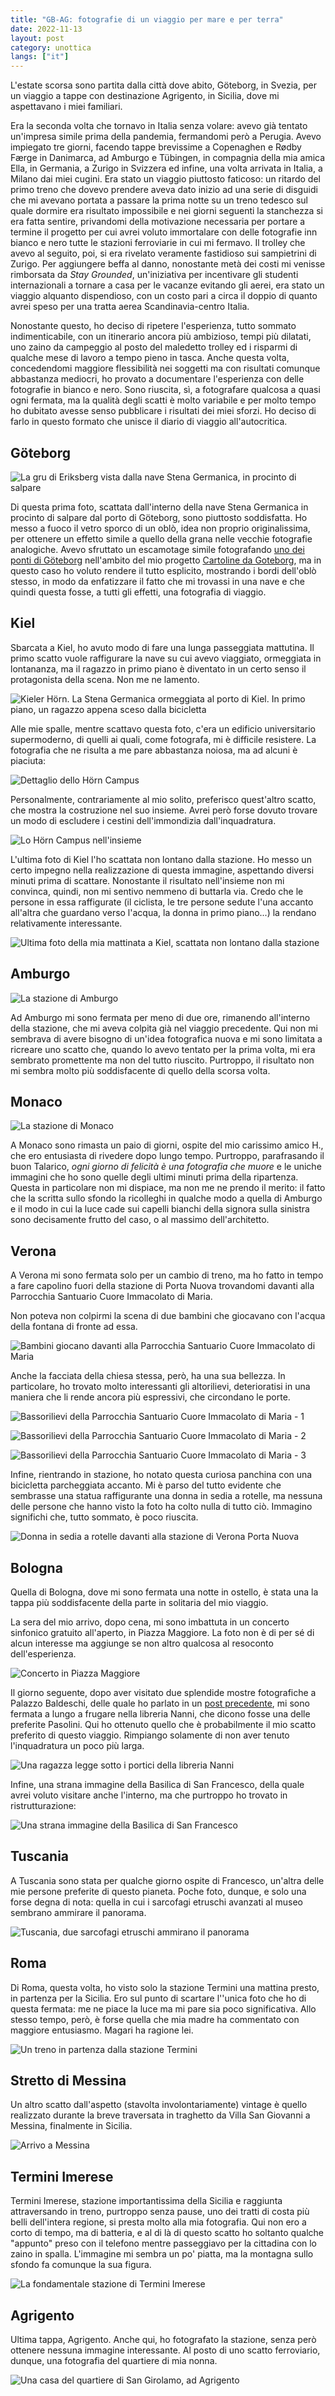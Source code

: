 ```yaml
---
title: "GB-AG: fotografie di un viaggio per mare e per terra"
date: 2022-11-13
layout: post
category: unottica
langs: ["it"]
---
```


L'estate scorsa sono partita dalla città dove abito, Göteborg, in Svezia, per un viaggio a tappe con destinazione Agrigento, in Sicilia, dove mi aspettavano i miei familiari.

Era la seconda volta che tornavo in Italia senza volare: avevo già tentato un'impresa simile prima della pandemia, fermandomi però a Perugia.
Avevo impiegato tre giorni, facendo tappe brevissime a Copenaghen e Rødby Færge in Danimarca, ad Amburgo e Tübingen, in compagnia della mia amica Ella, in Germania, a Zurigo in Svizzera ed infine, una volta arrivata in Italia, a Milano dai miei cugini.
Era stato un viaggio piuttosto faticoso: un ritardo del primo treno che dovevo prendere aveva dato inizio ad una serie di disguidi che mi avevano portata a passare la prima notte su un treno tedesco sul quale dormire era risultato impossibile e nei giorni seguenti la stanchezza si era fatta sentire, privandomi della motivazione necessaria per portare a termine il progetto per cui avrei voluto immortalare con delle fotografie inn bianco e nero tutte le stazioni ferroviarie in cui mi fermavo.
Il trolley che avevo al seguito, poi, si era rivelato veramente fastidioso sui sampietrini di Zurigo. 
Per aggiungere beffa al danno, nonostante metà dei costi mi venisse rimborsata da _Stay Grounded_, un'iniziativa per incentivare gli studenti internazionali a tornare a casa per le vacanze evitando gli aerei, era stato un viaggio alquanto dispendioso, con un costo pari a circa il doppio di quanto avrei speso per una tratta aerea Scandinavia-centro Italia.

Nonostante questo, ho deciso di ripetere l'esperienza, tutto sommato indimenticabile, con un itinerario ancora più ambizioso, tempi più dilatati, uno zaino da campeggio al posto del maledetto trolley ed i risparmi di qualche mese di lavoro a tempo pieno in tasca. 
Anche questa volta, concedendomi maggiore flessibilità nei soggetti ma con risultati comunque abbastanza mediocri, ho provato a documentare l'esperienza con delle fotografie in bianco e nero.
Sono riuscita, sì, a fotografare qualcosa a quasi ogni fermata, ma la qualità degli scatti è molto variabile e per molto tempo ho dubitato avesse senso pubblicare i risultati dei miei sforzi. 
Ho deciso di farlo in questo formato che unisce il diario di viaggio all'autocritica.

## Göteborg
![La gru di Eriksberg vista dalla nave Stena Germanica, in procinto di salpare](https://harisont.github.io/assets/img/gbag/1-goteborg.jpg)

Di questa prima foto, scattata dall'interno della nave Stena Germanica in procinto di salpare dal porto di Göteborg, sono piuttosto soddisfatta.
Ho messo a fuoco il vetro sporco di un oblò, idea non proprio originalissima, per ottenere un effetto simile a quello della grana nelle vecchie fotografie analogiche. 
Avevo sfruttato un escamotage simile fotografando [uno dei ponti di Göteborg](https://harisont.github.io/postcards-from-gothenburg/photos/alvborgsbron/a.jpg) nell'ambito del mio progetto [Cartoline da Goteborg](https://harisont.github.io/postcards-from-gothenburg/#Italiano), ma in questo caso ho voluto rendere il tutto esplicito, mostrando i bordi dell'oblò stesso, in modo da enfatizzare il fatto che mi trovassi in una nave e che quindi questa fosse, a tutti gli effetti, una fotografia di viaggio.

## Kiel
Sbarcata a Kiel, ho avuto modo di fare una lunga passeggiata mattutina.
Il primo scatto vuole raffigurare la nave su cui avevo viaggiato, ormeggiata in lontananza, ma il ragazzo in primo piano è diventato in un certo senso il protagonista della scena. 
Non me ne lamento.

![Kieler Hörn. La Stena Germanica ormeggiata al porto di Kiel. In primo piano, un ragazzo appena sceso dalla bicicletta](https://harisont.github.io/assets/img/gbag/2-kiel.JPG)

Alle mie spalle, mentre scattavo questa foto, c'era un edificio universitario supermoderno, di quelli ai quali, come fotografa, mi è difficile resistere. 
La fotografia che ne risulta a me pare abbastanza noiosa, ma ad alcuni è piaciuta:

![Dettaglio dello Hörn Campus](https://harisont.github.io/assets/img/gbag/3-kiel.JPG)

Personalmente, contrariamente al mio solito, preferisco quest'altro scatto, che mostra la costruzione nel suo insieme. Avrei però forse dovuto trovare un modo di escludere i cestini dell'immondizia dall'inquadratura. 

![Lo Hörn Campus nell'insieme](https://harisont.github.io/assets/img/gbag/4-kiel.JPG)

L'ultima foto di Kiel l'ho scattata non lontano dalla stazione.
Ho messo un certo impegno nella realizzazione di questa immagine, aspettando diversi minuti prima di scattare. 
Nonostante il risultato nell'insieme non mi convinca, quindi, non mi sentivo nemmeno di buttarla via.
Credo che le persone in essa raffigurate (il ciclista, le tre persone sedute l'una accanto all'altra che guardano verso l'acqua, la donna in primo piano...) la rendano relativamente interessante.

![Ultima foto della mia mattinata a Kiel, scattata non lontano dalla stazione](https://harisont.github.io/assets/img/gbag/5-kiel.JPG)

## Amburgo
![La stazione di Amburgo](https://harisont.github.io/assets/img/gbag/6-hamburg.JPG)

Ad Amburgo mi sono fermata per meno di due ore, rimanendo all'interno della stazione, che mi aveva colpita già nel viaggio precedente.
Qui non mi sembrava di avere bisogno di un'idea fotografica nuova e mi sono limitata a ricreare uno scatto che, quando lo avevo tentato per la prima volta, mi era sembrato promettente ma non del tutto riuscito. 
Purtroppo, il risultato non mi sembra molto più soddisfacente di quello della scorsa volta.

## Monaco
![La stazione di Monaco](https://harisont.github.io/assets/img/gbag/7-munchen.JPG)

A Monaco sono rimasta un paio di giorni, ospite del mio carissimo amico H., che ero entusiasta di rivedere dopo lungo tempo. 
Purtroppo, parafrasando il buon Talarico, _ogni giorno di felicità è una fotografia che muore_ e le uniche immagini che ho sono quelle degli ultimi minuti prima della ripartenza. 
Questa in particolare non mi dispiace, ma non me ne prendo il merito: il fatto che la scritta sullo sfondo la ricolleghi in qualche modo a quella di Amburgo e il modo in cui la luce cade sui capelli bianchi della signora sulla sinistra sono decisamente frutto del caso, o al massimo dell'architetto.

## Verona
A Verona mi sono fermata solo per un cambio di treno, ma ho fatto in tempo a fare capolino fuori della stazione di Porta Nuova trovandomi davanti alla Parrocchia Santuario Cuore Immacolato di Maria.

Non poteva non colpirmi la scena di due bambini che giocavano con l'acqua della fontana di fronte ad essa.

![Bambini giocano davanti alla Parrocchia Santuario Cuore Immacolato di Maria](https://harisont.github.io/assets/img/gbag/8-verona.JPG)

Anche la facciata della chiesa stessa, però, ha una sua bellezza. 
In particolare, ho trovato molto interessanti gli altorilievi, deterioratisi in una maniera che li rende ancora più espressivi, che circondano le porte.

![Bassorilievi della Parrocchia Santuario Cuore Immacolato di Maria - 1](https://harisont.github.io/assets/img/gbag/9-verona.JPG)

![Bassorilievi della Parrocchia Santuario Cuore Immacolato di Maria - 2](https://harisont.github.io/assets/img/gbag/10-verona.JPG)

![Bassorilievi della Parrocchia Santuario Cuore Immacolato di Maria - 3](https://harisont.github.io/assets/img/gbag/11-verona.JPG)

Infine, rientrando in stazione, ho notato questa curiosa panchina con una bicicletta parcheggiata accanto.
Mi è parso del tutto evidente che sembrasse una statua raffigurante una donna in sedia a rotelle, ma nessuna delle persone che hanno visto la foto ha colto nulla di tutto ciò. 
Immagino significhi che, tutto sommato, è poco riuscita.

![Donna in sedia a rotelle davanti alla stazione di Verona Porta Nuova](https://harisont.github.io/assets/img/gbag/12-verona.JPG)

## Bologna

Quella di Bologna, dove mi sono fermata una notte in ostello, è stata una la tappa più soddisfacente della parte in solitaria del mio viaggio.

La sera del mio arrivo, dopo cena, mi sono imbattuta in un concerto sinfonico gratuito all'aperto, in Piazza Maggiore. 
La foto non è di per sé di alcun interesse ma aggiunge se non altro qualcosa al resoconto dell'esperienza.

![Concerto in Piazza Maggiore](https://harisont.github.io/assets/img/gbag/13-bologna.JPG)

Il giorno seguente, dopo aver visitato due splendide mostre fotografiche a Palazzo Baldeschi, delle quale ho parlato in un [post precedente](https://harisont.github.io/meaningful-media/2022/08/31/meaningful-media.html), mi sono fermata a lungo a frugare nella libreria Nanni, che dicono fosse una delle preferite Pasolini.
Qui ho ottenuto quello che è probabilmente il mio scatto preferito di questo viaggio. 
Rimpiango solamente di non aver tenuto l'inquadratura un poco più larga.

![Una ragazza legge sotto i portici della libreria Nanni](https://harisont.github.io/assets/img/gbag/15-bologna.JPG)

Infine, una strana immagine della Basilica di San Francesco, della quale avrei voluto visitare anche l'interno, ma che purtroppo ho trovato in ristrutturazione:

![Una strana immagine della Basilica di San Francesco](https://harisont.github.io/assets/img/gbag/16-bologna.JPG)

## Tuscania
A Tuscania sono stata per qualche giorno ospite di Francesco, un'altra delle mie persone preferite di questo pianeta.
Poche foto, dunque, e solo una forse degna di nota: quella in cui i sarcofagi etruschi avanzati al museo sembrano ammirare il panorama.

![Tuscania, due sarcofagi etruschi ammirano il panorama](https://harisont.github.io/assets/img/gbag/17-tuscania.JPG)

## Roma
Di Roma, questa volta, ho visto solo la stazione Termini una mattina presto, in partenza per la Sicilia.
Ero sul punto di scartare l''unica foto che ho di questa fermata: me ne piace la luce ma mi pare sia poco significativa.
Allo stesso tempo, però, è forse quella che mia madre ha commentato con maggiore entusiasmo. 
Magari ha ragione lei.

![Un treno in partenza dalla stazione Termini](https://harisont.github.io/assets/img/gbag/18-roma.JPG)

## Stretto di Messina
Un altro scatto dall'aspetto (stavolta involontariamente) vintage è quello realizzato durante la breve traversata in traghetto da Villa San Giovanni a Messina, finalmente in Sicilia.

![Arrivo a Messina](https://harisont.github.io/assets/img/gbag/19-stretto-messina.JPG)

## Termini Imerese
Termini Imerese, stazione importantissima della Sicilia e raggiunta attraversando in treno, purtroppo senza pause, uno dei tratti di costa più belli dell'intera regione, si presta molto alla mia fotografia.
Qui non ero a corto di tempo, ma di batteria, e al di là di questo scatto ho soltanto qualche "appunto" preso con il telefono mentre passeggiavo per la cittadina con lo zaino in spalla.
L'immagine mi sembra un po' piatta, ma la montagna sullo sfondo fa comunque la sua figura.

![La fondamentale stazione di Termini Imerese](https://harisont.github.io/assets/img/gbag/20-termini-imerese.JPG)

## Agrigento
Ultima tappa, Agrigento.
Anche qui, ho fotografato la stazione, senza però ottenere nessuna immagine interessante. 
Al posto di uno scatto ferroviario, dunque, una fotografia del quartiere di mia nonna.

![Una casa del quartiere di San Girolamo, ad Agrigento](https://harisont.github.io/assets/img/gbag/21-agrigento.JPG)